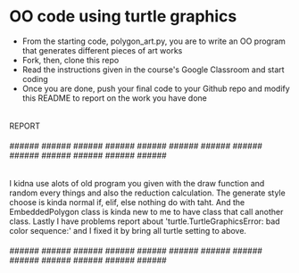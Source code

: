 # OO code using turtle graphics
- From the starting code, polygon_art.py, you are to write an OO program that generates different pieces of art works
- Fork, then, clone this repo
- Read the instructions given in the course's Google Classroom and start coding
- Once you are done, push your final code to your Github repo and modify this README to report on the work you have done

###### ##
REPORT
###### ###### ###### ###### ###### ###### ###### ###### ###### ###### ###### ###### ###### ###### ###### 
I kidna use alots of old program you given with the draw function and random every things and also the reduction calculation.
The generate style choose is kinda normal if, elif, else nothing do with taht.
And the EmbeddedPolygon class is kinda new to me to have class that call another class.
Lastly I have problems report about 'turtle.TurtleGraphicsError: bad color sequence:' and I fixed it by bring all turtle setting to above.
###### ###### ###### ###### ###### ###### ###### ###### ###### ###### ###### ###### ###### ###### ###### 
